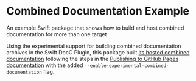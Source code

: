 # Combined Documentation Example

An example Swift package that shows how to build and host combined documentation for more than one target

Using the experimental support for building combined documentation archives in the Swift DocC Plugin, this package built [its hosted combined documentation](https://d-ronnqvist.github.io/combined-documentation-example/documentation/outer/outerclass/) following the steps in the [Publishing to GitHub Pages documentation](https://swiftlang.github.io/swift-docc-plugin/documentation/swiftdoccplugin/publishing-to-github-pages) with the added `--enable-experimental-combined-documentation` flag.

